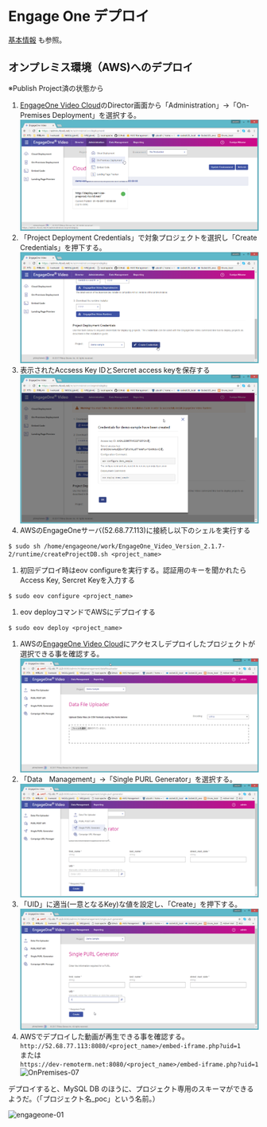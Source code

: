 # Engage One デプロイ

[基本情報](./overview.md) も参照。

## オンプレミス環境（AWS)へのデプロイ

※Publish Project済の状態から

1. [EngageOne Video Cloud](https://admin.rtcvid.net/)のDirector画面から「Administration」→「On-Premises Deployment」を選択する。
![OnPremises-01](image/OnPremises-01.png)
1. 「Project Deployment Credentials」で対象プロジェクトを選択し「Create Credentials」を押下する。
![OnPremises-02](image/OnPremises-02.png)
1. 表示されたAccsess Key IDとSercret access keyを保存する
![OnPremises-03](image/OnPremises-03.png)
1. AWSのEngageOneサーバ(52.68.77.113)に接続し以下のシェルを実行する
```
$ sudo sh /home/engageone/work/EngageOne_Video_Version_2.1.7-2/runtime/createProjectDB.sh <project_name>
```
1. 初回デプロイ時はeov configureを実行する。認証用のキーを聞かれたらAccess Key, Sercret Keyを入力する
```
$ sudo eov configure <project_name>
```
1. eov deployコマンドでAWSにデプロイする
```
$ sudo eov deploy <project_name>
```
1. AWSの[EngageOne Video Cloud](https://dev-remoterm.net:8080/admin)にアクセスしデプロイしたプロジェクトが選択できる事を確認する。
![OnPremises-04](image/OnPremises-04.png)
1. 「Data　Management」→「Single PURL Generator」を選択する。
![OnPremises-05](image/OnPremises-05.png)
1. 「UID」に適当(一意となるKey)な値を設定し、「Create」を押下する。
![OnPremises-06](image/OnPremises-06.png)
1. AWSでデプロイした動画が再生できる事を確認する。  
```http://52.68.77.113:8080/<project_name>/embed-iframe.php?uid=1```  
または   
```https://dev-remoterm.net:8080/<project_name>/embed-iframe.php?uid=1```  
![OnPremises-07](image/OnPremises-07.png)

デプロイすると、MySQL DB のほうに、プロジェクト専用のスキーマができるようだ。（「プロジェクト名_poc」という名前。）

![engageone-01](image/engageone-01.png)